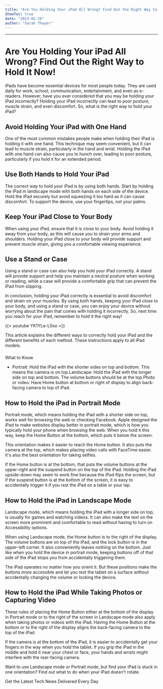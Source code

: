 ```yaml
---
title: "Are You Holding Your iPad All Wrong? Find Out the Right Way to Hold It Now!"
ShowToc: true 
date: "2023-02-26"
author: "Sarah Thayer"
---
```

*****
# Are You Holding Your iPad All Wrong? Find Out the Right Way to Hold It Now!

iPads have become essential devices for most people today. They are used daily for work, school, communication, entertainment, and even as e-readers. However, have you ever considered that you may be holding your iPad incorrectly? Holding your iPad incorrectly can lead to poor posture, muscle strain, and even discomfort. So, what is the right way to hold your iPad? 

## Avoid Holding Your iPad with One Hand

One of the most common mistakes people make when holding their iPad is holding it with one hand. This technique may seem convenient, but it can lead to muscle strain, particularly in the hand and wrist. Holding the iPad with one hand can also cause you to hunch over, leading to poor posture, particularly if you hold it for an extended period.

## Use Both Hands to Hold Your iPad

The correct way to hold your iPad is by using both hands. Start by holding the iPad in landscape mode with both hands on each side of the device. Hold the iPad securely but avoid squeezing it too hard as it can cause discomfort. To support the device, use your fingertips, not your palms.

## Keep Your iPad Close to Your Body

When using your iPad, ensure that it is close to your body. Avoid holding it away from your body, as this will cause you to strain your arms and shoulders. Holding your iPad close to your body will provide support and prevent muscle strain, giving you a comfortable viewing experience.

## Use a Stand or Case

Using a stand or case can also help you hold your iPad correctly. A stand will provide support and help you maintain a neutral posture when working or reading, while a case will provide a comfortable grip that can prevent the iPad from slipping.

In conclusion, holding your iPad correctly is essential to avoid discomfort and strain on your muscles. By using both hands, keeping your iPad close to your body, and using a stand or case, you can enjoy your device without worrying about the pain that comes with holding it incorrectly. So, next time you reach for your iPad, remember to hold it the right way!

{{< youtube YK1YLe-L0xo >}} 




This article explains the different ways to correctly hold your iPad and the different benefits of each method. These instructions apply to all iPad models.

 
### 
What to Know
 
- Portrait: Hold the iPad with the shorter sides on top and bottom. This means the camera is on top.Landscape: Hold the iPad with the longer side on top and bottom. The volume buttons should be at the top.Photo or video: Have Home button at bottom or right of display to align back-facing camera to top of iPad.

 
##   How to Hold the iPad in Portrait Mode  
 

Portrait mode, which means holding the iPad with a shorter side on top, works well for browsing the web or checking Facebook. Apple designed the iPad to make websites display better in portrait mode, which is how you typically hold your phone when browsing the web. When you hold it this way, keep the Home Button at the bottom, which puts it below the screen.

 

This orientation makes it easier to reach the Home button. It also puts the camera at the top, which makes placing video calls with FaceTime easier. It's also the best orientation for taking selfies.

 

If the Home button is at the bottom, that puts the volume buttons at the upper-right and the suspend button on the top of the iPad. Holding the iPad upside-down may seem to work fine because the iPad flips the screen, but if the suspend button is at the bottom of the screen, it is easy to accidentally trigger it if you rest the iPad on a table or your lap.

 
##   How to Hold the iPad in Landscape Mode  
 

Landscape mode, which means holding the iPad with a longer side on top, is usually for games and watching videos. It can also make the text on the screen more prominent and comfortable to read without having to turn on Accessibility options.

 

When using Landscape mode, the Home button is to the right of the display. The volume buttons are on top of the iPad, and the lock button is in the upper-left corner. It also conveniently leaves nothing on the bottom. Just like when you hold the device in portrait mode, keeping buttons off of that side of the iPad stops you from accidentally triggering them.

 

The iPad operates no matter how you orient it. But these positions make the buttons more accessible and let you rest the tablet on a surface without accidentally changing the volume or locking the device.

 
##   How to Hold the iPad While Taking Photos or Capturing Video  
 

These rules of placing the Home Button either at the bottom of the display in Portrait mode or to the right of the screen in Landscape mode also apply when taking photos or videos with the iPad. Having the Home Button at the bottom or to the right of the display aligns the back-facing camera to the top of the iPad.

 

If the camera is at the bottom of the iPad, it is easier to accidentally get your fingers in the way when you hold the tablet. If you grip the iPad in the middle and hold it near your chest or face, your hands and wrists might interfere with the rear-facing camera.

 
Want to use Landscape mode or Portrait mode, but find your iPad is stuck in one orientation? Find out what to do when your iPad doesn't rotate.
 

Get the Latest Tech News Delivered Every Day




